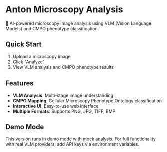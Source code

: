 # Anton Microscopy Analysis

🔬 AI-powered microscopy image analysis using VLM (Vision Language Models) and CMPO phenotype classification.

## Quick Start

1. Upload a microscopy image
2. Click "Analyze" 
3. View VLM analysis and CMPO phenotype results

## Features

- **VLM Analysis**: Multi-stage image understanding
- **CMPO Mapping**: Cellular Microscopy Phenotype Ontology classification
- **Interactive UI**: Easy-to-use web interface
- **Multiple Formats**: Supports PNG, JPG, TIFF, BMP

## Demo Mode

This version runs in demo mode with mock analysis. For full functionality with real VLM providers, add API keys via environment variables.